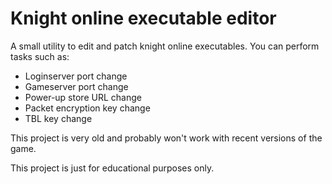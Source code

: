 # Knight online executable editor

A small utility to edit and patch knight online executables. You can perform tasks such as:

- Loginserver port change
- Gameserver port change
- Power-up store URL change
- Packet encryption key change
- TBL key change

This project is very old and probably won't work with recent versions of the game.

This project is just for educational purposes only.


